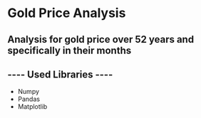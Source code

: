 # Gold Price Analysis

## Analysis for gold price over 52 years and specifically in their months 

## ---- Used Libraries ----
- Numpy
- Pandas 
- Matplotlib
